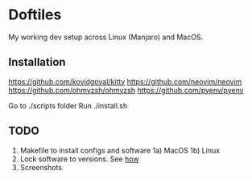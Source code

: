 # Doftiles
My working dev setup across Linux (Manjaro) and MacOS.

## Installation
https://github.com/kovidgoyal/kitty
https://github.com/neovim/neovim
https://github.com/ohmyzsh/ohmyzsh
https://github.com/pyenv/pyenv

Go to ./scripts folder
Run ./install.sh

## TODO
1) Makefile to install configs and software
1a) MacOS
1b) Linux
2) Lock software to versions. See [how](https://github.com/flatpak/flatpak/issues/3097#issuecomment-530583469)
3) Screenshots

